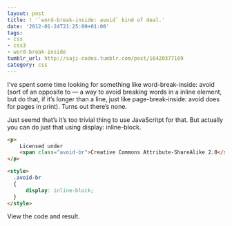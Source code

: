 ```yaml
---
layout: post
title: ! '`word-break-inside: avoid` kind of deal.'
date: '2012-01-24T21:25:00+01:00'
tags:
- css
- css3
- word-break-inside
tumblr_url: http://saji-codes.tumblr.com/post/16420377169
category: css
---
```

I’ve spent some time looking for something like word-break-inside: avoid (sort of an opposite to <wbr /> — a way to avoid breaking words in a inline element, but do that, if it’s longer than a line, just like page-break-inside: avoid does for pages in print). Turns out there’s none.

Just seemd that’s it’s too trivial thing to use JavaScritpt for that. But actually you can do just that using display: inline-block.


```html
<p>
    Licensed under
    <span class="avoid-br">Creative Commons Attribute-ShareAlike 2.0</span>
</p>

<style>
  .avoid-br
  {
      display: inline-block;
  }
</style>
```

View the code and result.

